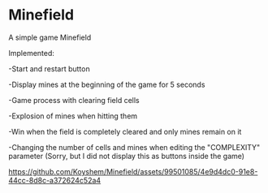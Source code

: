 # Minefield

A simple game Minefield

Implemented:

-Start and restart button

-Display mines at the beginning of the game for 5 seconds

-Game process with clearing field cells

-Explosion of mines when hitting them

-Win when the field is completely cleared and only mines remain on it

-Changing the number of cells and mines when editing the "COMPLEXITY" parameter (Sorry, but I did not display this as buttons inside the game)

https://github.com/Koyshem/Minefield/assets/99501085/4e9d4dc0-91e8-44cc-8d8c-a372624c52a4
